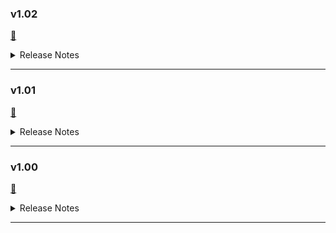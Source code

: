 ### v1.02
[💾](https://github.com/Nenotriple/gimp_upscale/releases/tag/v1.02)


<details>
  <summary>Release Notes</summary>


### Fixed:
- Fixed installation issue present is previous versions.


</details>


---


### v1.01
[💾](https://github.com/Nenotriple/gimp_upscale/releases/tag/v1.01)


<details>
  <summary>Release Notes</summary>


### New:
- **Upscale Selected Content**:
  - Upscale only the selected content.
  - The selection is upscaled and pasted back into the original position on a new layer.
  - The scale factor is always "1x" when upscaling the selection.
- **Load Additional Models**:
  - Load additional models in NCNN format.
  - The script searches for models in the `resrgan\models` folder.
  - Each model must include a `model.param` and a `model.bin` file.
- **New Models**:
  - Two additional models: `4x-UltraSharp` and `4x-AnimeSharp`.


### Fixed:
- Fixed the issue where the script would fail when using a scale factor other than 1x.


### Other changes:
- Refactored and organized the code.


</details>

---


### v1.00
[💾](https://github.com/Nenotriple/gimp_upscale/releases/tag/v1.0)


<details>
  <summary>Release Notes</summary>


Initial release.


</details>

---
